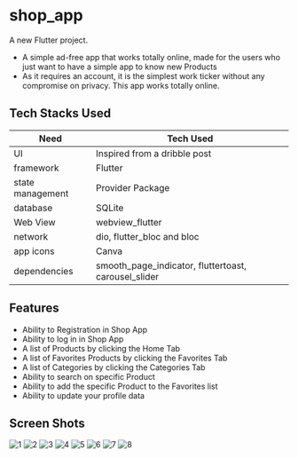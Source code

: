 # shop_app

A new Flutter project.

- A simple ad-free app that works totally online, made for the users who just want to have a simple app to know new Products
- As it requires an account, it is the simplest work ticker without any compromise on privacy. This app works totally online.

## Tech Stacks Used

 Need | Tech Used 
 --- | --- 
 UI | Inspired from a dribble post 
 framework | Flutter
 state management | Provider Package
 database | SQLite
 Web View | webview_flutter
 network | dio, flutter_bloc and bloc
 app icons | Canva
 dependencies | smooth_page_indicator, fluttertoast, carousel_slider
 

## Features

- Ability to Registration in Shop App
- Ability to log in in Shop App
- A list of Products by clicking the Home Tab
- A list of Favorites Products by clicking the Favorites Tab
- A list of Categories by clicking the Categories Tab
- Ability to search on specific Product
- Ability to add the specific Product to the Favorites list
- Ability to update your profile data

## Screen Shots
![1](https://user-images.githubusercontent.com/28659588/143657564-2f566eed-ec88-4f10-b3fa-1bacb2ada66c.png)
![2](https://user-images.githubusercontent.com/28659588/143657561-15a518e1-4ad0-4151-9edd-d258c7531a80.png)
![3](https://user-images.githubusercontent.com/28659588/143657552-7782f3db-3213-4d8f-bd92-f2ffe5e5fc1e.png)
![4](https://user-images.githubusercontent.com/28659588/143657545-1d342c43-1c5a-4c95-a86d-ae074f807f4c.png)
![5](https://user-images.githubusercontent.com/28659588/143657543-6146edf9-c8e5-4675-a640-85b500e176a6.png)
![6](https://user-images.githubusercontent.com/28659588/143657542-4b20f72d-07c8-4d0b-9161-7c0727a951df.png)
![7](https://user-images.githubusercontent.com/28659588/143657538-38f22dfa-9b66-41a5-8f2f-c2a07c18253b.png)
![8](https://user-images.githubusercontent.com/28659588/143657549-163355ce-a221-4b25-be8a-3360e7688bf7.png)
